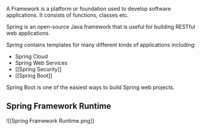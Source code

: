 A Framework is a platform or foundation used to develop software applications. It consists of functions, classes etc.

Spring is an open-source Java framework that is useful for building RESTful web applications.  

Spring contains templates for many different kinds of applications including:
- Spring Cloud
- Spring Web Services
- [[Spring Security]]
- [[Spring Boot]]

Spring Boot is one of the easiest ways to build Spring web projects. 

## Spring Framework Runtime

![[Spring Framework Runtime.png]]
